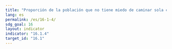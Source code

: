 ```yaml
---
title: "Proporción de la población que no tiene miedo de caminar sola cerca de donde vive"
lang: es
permalink: /es/16-1-4/
sdg_goal: 16
layout: indicator
indicator: "16.1.4"
target_id: "16.1"
---
```


